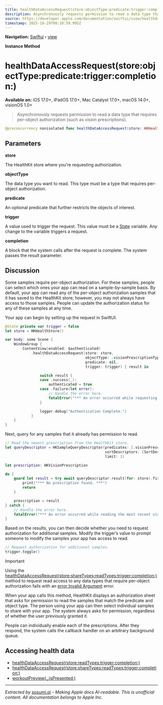 ```yaml
---
title: healthDataAccessRequest(store:objectType:predicate:trigger:completion:)
description: Asynchronously requests permission to read a data type that requires per-object authorization (such as vision prescriptions).
source: https://developer.apple.com/documentation/swiftui/view/healthdataaccessrequest(store:objecttype:predicate:trigger:completion:)
timestamp: 2025-10-29T00:10:59.995Z
---
```


**Navigation:** [Swiftui](/documentation/swiftui) › [view](/documentation/swiftui/view)

**Instance Method**

# healthDataAccessRequest(store:objectType:predicate:trigger:completion:)

**Available on:** iOS 17.0+, iPadOS 17.0+, Mac Catalyst 17.0+, macOS 14.0+, visionOS 1.0+

> Asynchronously requests permission to read a data type that requires per-object authorization (such as vision prescriptions).

```swift
@preconcurrency nonisolated func healthDataAccessRequest(store: HKHealthStore, objectType: HKObjectType, predicate: NSPredicate? = nil, trigger: some Equatable, completion: @escaping (Result<Bool, any Error>) -> Void) -> some View
```

## Parameters

**store**

The HealthKit store where you’re requesting authorization.



**objectType**

The data type you want to read. This type must be a type that requires per-object authorization.



**predicate**

An optional predicate that further restricts the objects of interest.



**trigger**

A value used to trigger the request. This value must be a [State](/documentation/SwiftUI/State) variable. Any change to the variable triggers a request.



**completion**

A block that the system calls after the request is complete. The system passes the result parameter.



## Discussion

Some samples require per-object authorization. For these samples, people can select which ones your app can read on a sample-by-sample basis. By default, your app can read any of the per-object authorization samples that it has saved to the HealthKit store; however, you may not always have access to those samples. People can update the authorization status for any of these samples at any time.

Your app can begin by setting up the request in SwiftUI.

```swift
@State private var trigger = false
let store = HKHealthStore()

var body: some Scene {
    WindowGroup {
        ContentView(enabled: $authenticated)
            .healthDataAccessRequest(store: store,
                                     objectType: .visionPrescriptionType(),
                                     predicate: nil,
                                     trigger: trigger) { result in

                switch result {
                case .success(_):
                    authenticated = true
                case .failure(let error):
                    // Handle the error here.
                    fatalError("*** An error occurred while requesting authentication: \(error) ***")
                }

                logger.debug("Authentication Complete.")
            }
    }
}
```

Next, query for any samples that it already has permission to read.

```swift
// Read the newest prescription from the HealthKit store.
let queryDescriptor = HKSampleQueryDescriptor(predicates: [.visionPrescription()],
                                              sortDescriptors: [SortDescriptor(\.startDate, order: .reverse)],
                                              limit: 1)

let prescription: HKVisionPrescription

do {
    guard let result = try await queryDescriptor.result(for: store).first else {
        print("*** No prescription found. ***")
        return
    }

    prescription = result
} catch {
    // Handle the error here.
    fatalError("*** An error occurred while reading the most recent vision prescriptions: \(error.localizedDescription) ***")
}
```

Based on the results, you can then decide whether you need to request authorization for additional samples. Modify the trigger’s value to prompt someone to modify the samples your app has access to read.

```swift
// Request authorization for additional samples.
trigger.toggle()
```

> [!IMPORTANT]
> Using the [healthDataAccessRequest(store:shareTypes:readTypes:trigger:completion:)](/documentation/SwiftUI/View/healthDataAccessRequest(store:shareTypes:readTypes:trigger:completion:)) method to request read access to any data types that require per-object authorization fails with an [error Invalid Argument](/documentation/HealthKit/HKError/errorInvalidArgument) error.

When your app calls this method, HealthKit displays an authorization sheet that asks for permission to read the samples that match the predicate and object type. The person using your app can then select individual samples to share with your app. The system always asks for permission, regardless of whether the user previously granted it.

People can individually enable each of the prescriptions. After they respond, the system calls the callback handler on an arbitrary background queue.

## Accessing health data

- [healthDataAccessRequest(store:readTypes:trigger:completion:)](/documentation/swiftui/view/healthdataaccessrequest(store:readtypes:trigger:completion:))
- [healthDataAccessRequest(store:shareTypes:readTypes:trigger:completion:)](/documentation/swiftui/view/healthdataaccessrequest(store:sharetypes:readtypes:trigger:completion:))
- [workoutPreview(_:isPresented:)](/documentation/swiftui/view/workoutpreview(_:ispresented:))

---

*Extracted by [sosumi.ai](https://sosumi.ai) - Making Apple docs AI-readable.*
*This is unofficial content. All documentation belongs to Apple Inc.*
